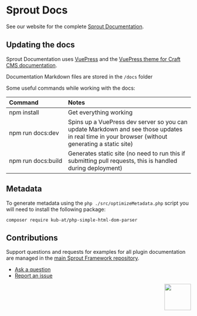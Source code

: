 # Sprout Docs

See our website for the complete [Sprout Documentation](https://sprout.barrelstrengthdesign.com/docs/).

## Updating the docs

Sprout Documentation uses [VuePress](https://vuepress.vuejs.org/) and the [VuePress theme for Craft CMS documentation](https://github.com/pixelandtonic/vuepress-theme-craftdocs). 

Documentation Markdown files are stored in the `/docs` folder 

Some useful commands while working with the docs:

| Command | Notes |
|:------- |:----- |
| npm install | Get everything working |
| npm run docs:dev | Spins up a VuePress dev server so you can update Markdown and see those updates in real time in your browser (without generating a static site) |
| npm&nbsp;run&nbsp;docs:build | Generates static site (no need to run this if submitting pull requests, this is handled during deployment) |

## Metadata

To generate metadata using the `php ./src/optimizeMetadata.php` script you will need to install the following package:

```
composer require kub-at/php-simple-html-dom-parser
```
	
## Contributions

Support questions and requests for examples for all plugin documentation are managed in the [main Sprout Framework repository][#sprout].

- [Ask a question][#questions]
- [Report an issue][#issues]

<a href="https://sprout.barrelstrengthdesign.com" target="_blank">
  <img src="https://s3.amazonaws.com/sprout.barrelstrengthdesign.com-assets/content/plugins/sprout-icon.svg" width="72" height="72" align="right">
</a>

[#issues]: https://github.com/barrelstrength/sprout/issues

[#questions]: https://github.com/barrelstrength/sprout/discussions/categories/q-a

[#sprout]: https://github.com/barrelstrength/sprout
